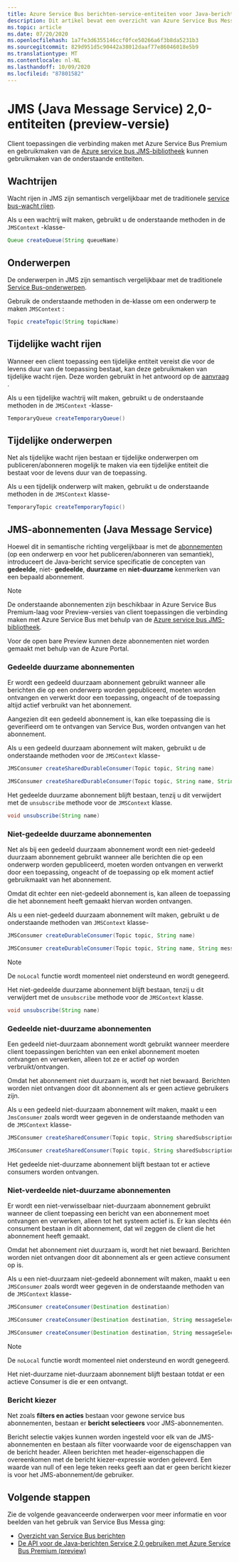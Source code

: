 ```yaml
---
title: Azure Service Bus berichten-service-entiteiten voor Java-berichten (preview-versie)
description: Dit artikel bevat een overzicht van Azure Service Bus Messa ging-entiteiten die toegankelijk zijn via de API voor Java-berichten service.
ms.topic: article
ms.date: 07/20/2020
ms.openlocfilehash: 1a7fe3d6355146ccf0fce50266a6f3b8da5231b3
ms.sourcegitcommit: 829d951d5c90442a38012daaf77e86046018e5b9
ms.translationtype: MT
ms.contentlocale: nl-NL
ms.lasthandoff: 10/09/2020
ms.locfileid: "87801582"
---
```

# <a name="java-message-service-jms-20-entities-preview"></a>JMS (Java Message Service) 2,0-entiteiten (preview-versie)

Client toepassingen die verbinding maken met Azure Service Bus Premium en gebruikmaken van de [Azure service bus JMS-bibliotheek](https://search.maven.org/artifact/com.microsoft.azure/azure-servicebus-jms) kunnen gebruikmaken van de onderstaande entiteiten.

## <a name="queues"></a>Wachtrijen

Wacht rijen in JMS zijn semantisch vergelijkbaar met de traditionele [service bus-wacht rijen](service-bus-queues-topics-subscriptions.md#queues).

Als u een wachtrij wilt maken, gebruikt u de onderstaande methoden in de `JMSContext` -klasse-

```java
Queue createQueue(String queueName)
```

## <a name="topics"></a>Onderwerpen

De onderwerpen in JMS zijn semantisch vergelijkbaar met de traditionele [Service Bus-onderwerpen](service-bus-queues-topics-subscriptions.md#topics-and-subscriptions).

Gebruik de onderstaande methoden in de-klasse om een onderwerp te maken `JMSContext` :

```java
Topic createTopic(String topicName)
```

## <a name="temporary-queues"></a>Tijdelijke wacht rijen

Wanneer een client toepassing een tijdelijke entiteit vereist die voor de levens duur van de toepassing bestaat, kan deze gebruikmaken van tijdelijke wacht rijen. Deze worden gebruikt in het antwoord op de [aanvraag](https://www.enterpriseintegrationpatterns.com/patterns/messaging/RequestReply.html) .

Als u een tijdelijke wachtrij wilt maken, gebruikt u de onderstaande methoden in de `JMSContext` -klasse-

```java
TemporaryQueue createTemporaryQueue()
```

## <a name="temporary-topics"></a>Tijdelijke onderwerpen

Net als tijdelijke wacht rijen bestaan er tijdelijke onderwerpen om publiceren/abonneren mogelijk te maken via een tijdelijke entiteit die bestaat voor de levens duur van de toepassing.

Als u een tijdelijk onderwerp wilt maken, gebruikt u de onderstaande methoden in de `JMSContext` klasse-

```java
TemporaryTopic createTemporaryTopic()
```

## <a name="java-message-service-jms-subscriptions"></a>JMS-abonnementen (Java Message Service)

Hoewel dit in semantische richting vergelijkbaar is met de [abonnementen](service-bus-queues-topics-subscriptions.md#topics-and-subscriptions) (op een onderwerp en voor het publiceren/abonneren van semantiek), introduceert de Java-bericht service specificatie de concepten van **gedeelde**, niet- **gedeelde**, **duurzame** en **niet-duurzame** kenmerken van een bepaald abonnement.

> [!NOTE]
> De onderstaande abonnementen zijn beschikbaar in Azure Service Bus Premium-laag voor Preview-versies van client toepassingen die verbinding maken met Azure Service Bus met behulp van de [Azure service bus JMS-bibliotheek](https://search.maven.org/artifact/com.microsoft.azure/azure-servicebus-jms).
>
> Voor de open bare Preview kunnen deze abonnementen niet worden gemaakt met behulp van de Azure Portal.
>

### <a name="shared-durable-subscriptions"></a>Gedeelde duurzame abonnementen

Er wordt een gedeeld duurzaam abonnement gebruikt wanneer alle berichten die op een onderwerp worden gepubliceerd, moeten worden ontvangen en verwerkt door een toepassing, ongeacht of de toepassing altijd actief verbruikt van het abonnement.

Aangezien dit een gedeeld abonnement is, kan elke toepassing die is geverifieerd om te ontvangen van Service Bus, worden ontvangen van het abonnement.

Als u een gedeeld duurzaam abonnement wilt maken, gebruikt u de onderstaande methoden voor de `JMSContext` klasse-

```java
JMSConsumer createSharedDurableConsumer(Topic topic, String name)

JMSConsumer createSharedDurableConsumer(Topic topic, String name, String messageSelector)
```

Het gedeelde duurzame abonnement blijft bestaan, tenzij u dit verwijdert met de `unsubscribe` methode voor de `JMSContext` klasse.

```java
void unsubscribe(String name)
```

### <a name="unshared-durable-subscriptions"></a>Niet-gedeelde duurzame abonnementen

Net als bij een gedeeld duurzaam abonnement wordt een niet-gedeeld duurzaam abonnement gebruikt wanneer alle berichten die op een onderwerp worden gepubliceerd, moeten worden ontvangen en verwerkt door een toepassing, ongeacht of de toepassing op elk moment actief gebruikmaakt van het abonnement.

Omdat dit echter een niet-gedeeld abonnement is, kan alleen de toepassing die het abonnement heeft gemaakt hiervan worden ontvangen.

Als u een niet-gedeeld duurzaam abonnement wilt maken, gebruikt u de onderstaande methoden van `JMSContext` klasse- 

```java
JMSConsumer createDurableConsumer(Topic topic, String name)

JMSConsumer createDurableConsumer(Topic topic, String name, String messageSelector, boolean noLocal)
```

> [!NOTE]
> De `noLocal` functie wordt momenteel niet ondersteund en wordt genegeerd.
>

Het niet-gedeelde duurzame abonnement blijft bestaan, tenzij u dit verwijdert met de `unsubscribe` methode voor de `JMSContext` klasse.

```java
void unsubscribe(String name)
```

### <a name="shared-non-durable-subscriptions"></a>Gedeelde niet-duurzame abonnementen

Een gedeeld niet-duurzaam abonnement wordt gebruikt wanneer meerdere client toepassingen berichten van een enkel abonnement moeten ontvangen en verwerken, alleen tot ze er actief op worden verbruikt/ontvangen.

Omdat het abonnement niet duurzaam is, wordt het niet bewaard. Berichten worden niet ontvangen door dit abonnement als er geen actieve gebruikers zijn.

Als u een gedeeld niet-duurzaam abonnement wilt maken, maakt u een `JmsConsumer` zoals wordt weer gegeven in de onderstaande methoden van de `JMSContext` klasse-

```java
JMSConsumer createSharedConsumer(Topic topic, String sharedSubscriptionName)

JMSConsumer createSharedConsumer(Topic topic, String sharedSubscriptionName, String messageSelector)
```

Het gedeelde niet-duurzame abonnement blijft bestaan tot er actieve consumers worden ontvangen.

### <a name="unshared-non-durable-subscriptions"></a>Niet-verdeelde niet-duurzame abonnementen

Er wordt een niet-verwisselbaar niet-duurzaam abonnement gebruikt wanneer de client toepassing een bericht van een abonnement moet ontvangen en verwerken, alleen tot het systeem actief is. Er kan slechts één consument bestaan in dit abonnement, dat wil zeggen de client die het abonnement heeft gemaakt.

Omdat het abonnement niet duurzaam is, wordt het niet bewaard. Berichten worden niet ontvangen door dit abonnement als er geen actieve consument op is.

Als u een niet-duurzaam niet-gedeeld abonnement wilt maken, maakt u een `JMSConsumer` zoals wordt weer gegeven in de onderstaande methoden van de `JMSContext` klasse-

```java
JMSConsumer createConsumer(Destination destination)

JMSConsumer createConsumer(Destination destination, String messageSelector)

JMSConsumer createConsumer(Destination destination, String messageSelector, boolean noLocal)
```

> [!NOTE]
> De `noLocal` functie wordt momenteel niet ondersteund en wordt genegeerd.
>

Het niet-duurzame niet-duurzaam abonnement blijft bestaan totdat er een actieve Consumer is die er een ontvangt.

### <a name="message-selectors"></a>Bericht kiezer

Net zoals **filters en acties** bestaan voor gewone service bus abonnementen, bestaan er **bericht selectieers** voor JMS-abonnementen.

Bericht selectie vakjes kunnen worden ingesteld voor elk van de JMS-abonnementen en bestaan als filter voorwaarde voor de eigenschappen van de bericht header. Alleen berichten met header-eigenschappen die overeenkomen met de bericht kiezer-expressie worden geleverd. Een waarde van null of een lege teken reeks geeft aan dat er geen bericht kiezer is voor het JMS-abonnement/de gebruiker.

## <a name="next-steps"></a>Volgende stappen

Zie de volgende geavanceerde onderwerpen voor meer informatie en voor beelden van het gebruik van Service Bus Messa ging:

* [Overzicht van Service Bus berichten](service-bus-messaging-overview.md)
* [De API voor de Java-berichten Service 2,0 gebruiken met Azure Service Bus Premium (preview)](how-to-use-java-message-service-20.md)



